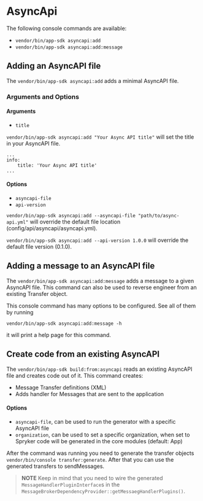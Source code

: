 # AsyncApi

The following console commands are available:

- `vendor/bin/app-sdk asyncapi:add`
- `vendor/bin/app-sdk asyncapi:add:message`

## Adding an AsyncAPI file

The `vendor/bin/app-sdk asyncapi:add` adds a minimal AsyncAPI file.

### Arguments and Options

#### Arguments

- `title`

`vendor/bin/app-sdk asyncapi:add "Your Async API title"` will set the title in your AsyncAPI file.

```
...
info:
    title: 'Your Async API title'
...
```

#### Options

- `asyncapi-file`
- `api-version`

`vendor/bin/app-sdk asyncapi:add --asyncapi-file "path/to/async-api.yml"` will override the default file location (config/api/asyncapi/asyncapi.yml).

`vendor/bin/app-sdk asyncapi:add --api-version 1.0.0` will override the default file version (0.1.0).

## Adding a message to an AsyncAPI file

The `vendor/bin/app-sdk asyncapi:add:message` adds a message to a given AsyncAPI file. This command can also be used to reverse engineer from an existing Transfer object.

This console command has many options to be configured. See all of them by running

`vendor/bin/app-sdk asyncapi:add:message -h`

it will print a help page for this command.


## Create code from an existing AsyncAPI

The `vendor/bin/app-sdk build:from:asyncapi` reads an existing AsyncAPI file and creates code out of it. This command creates:

- Message Transfer definitions (XML)
- Adds handler for Messages that are sent to the application

#### Options

- `asyncapi-file`, can be used to run the generator with a specific AsyncAPI file
- `organization`, can be used to set a specific organization, when set to Spryker code will be generated in the core modules (default: App)

After the command was running you need to generate the transfer objects `vendor/bin/console transfer:generate`. After that you can use the generated transfers to sendMessages.

> **NOTE** Keep in mind that you need to wire the generated `MessageHandlerPluginInterface`s in the `MessageBrokerDependencyProvider::getMessaegHandlerPlugins()`.


